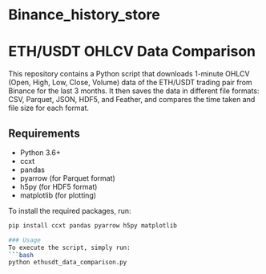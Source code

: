 # Binance_history_store
# ETH/USDT OHLCV Data Comparison

This repository contains a Python script that downloads 1-minute OHLCV (Open, High, Low, Close, Volume) data of the ETH/USDT trading pair from Binance for the last 3 months. It then saves the data in different file formats: CSV, Parquet, JSON, HDF5, and Feather, and compares the time taken and file size for each format.

## Requirements

- Python 3.6+
- ccxt
- pandas
- pyarrow (for Parquet format)
- h5py (for HDF5 format)
- matplotlib (for plotting)

To install the required packages, run:

```bash
pip install ccxt pandas pyarrow h5py matplotlib

### Usage
To execute the script, simply run:
```bash
python ethusdt_data_comparison.py
